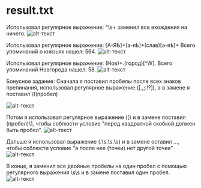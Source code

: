 # result.txt
Использовал регулярное выражение: ^\s+ заменил все вхождения на ничего.
![alt-текст](https://raw.githubusercontent.com/NikitaSa21/result.txt/master/1%20пункт.png)

Использовал регулярное выражение: [А-ЯѢ]+[а-яѣ]+(слав)[а-яѣ]+ Всего упоминаний о князьях нашел: 564.
![alt-текст](https://raw.githubusercontent.com/NikitaSa21/result.txt/master/2%20пункт.png)

Использовал регулярное выражение: (Нов)+.(город)[^W]. Всего упоминаний Новгорода нашел: 58.
![alt-текст](https://raw.githubusercontent.com/NikitaSa21/result.txt/master/3%20пункт.png)

Бонусное задание:
Сначала я поставил пробелы после всех знаков препинания, использовал регулярное выражение ([.,;:!\?]), а в замене я поставил \1(пробел)

![alt-текст](https://raw.githubusercontent.com/NikitaSa21/result.txt/master/бонус%20пункт%201.png)

Потом я использовал регулярное выражение (\[) и в замене поставил (пробел)\1, чтобы соблюсти условие "перед квадратной скобкой должен быть пробел".
![alt-текст](https://raw.githubusercontent.com/NikitaSa21/result.txt/master/бонус%20пункт%202.png)

Дальше я использовал выражение (\.\s\.\s\.\s) и в замене оставил ..., чтобы соблюсти условие "а после нее (точки) нет другой точки"
![alt-текст](https://raw.githubusercontent.com/NikitaSa21/result.txt/master/Бонус%20пункт%203.png)

В конце, я заменил все двойные пробелы на один пробел с помощью регулярного выражения \s\s и в замене поставил один пробел. 
![alt-текст](https://raw.githubusercontent.com/NikitaSa21/result.txt/master/Бонус%20пункт%204.png)
